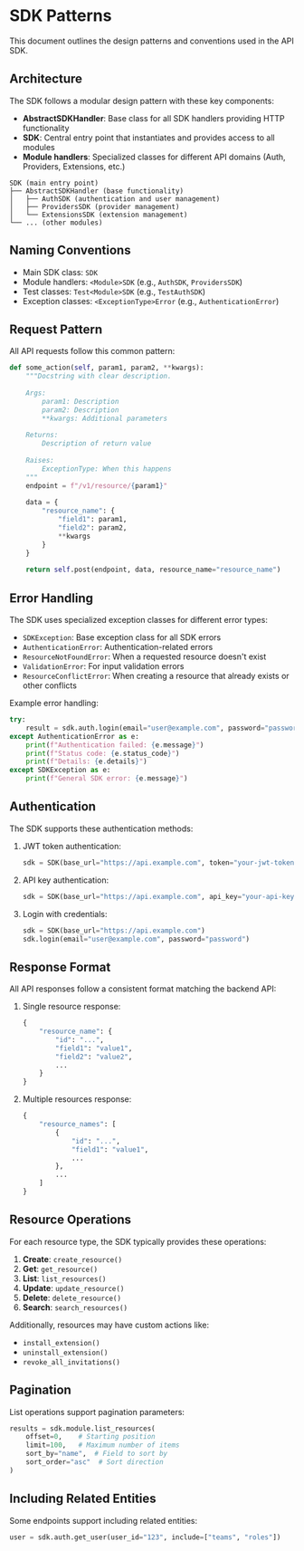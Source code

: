 # SDK Patterns

This document outlines the design patterns and conventions used in the API SDK.

## Architecture

The SDK follows a modular design pattern with these key components:

- **AbstractSDKHandler**: Base class for all SDK handlers providing HTTP functionality
- **SDK**: Central entry point that instantiates and provides access to all modules
- **Module handlers**: Specialized classes for different API domains (Auth, Providers, Extensions, etc.)

```
SDK (main entry point)
├── AbstractSDKHandler (base functionality)
│   ├── AuthSDK (authentication and user management)
│   ├── ProvidersSDK (provider management)
│   └── ExtensionsSDK (extension management)
└── ... (other modules)
```

## Naming Conventions

- Main SDK class: `SDK`
- Module handlers: `<Module>SDK` (e.g., `AuthSDK`, `ProvidersSDK`)
- Test classes: `Test<Module>SDK` (e.g., `TestAuthSDK`)
- Exception classes: `<ExceptionType>Error` (e.g., `AuthenticationError`)

## Request Pattern

All API requests follow this common pattern:

```python
def some_action(self, param1, param2, **kwargs):
    """Docstring with clear description.
    
    Args:
        param1: Description
        param2: Description
        **kwargs: Additional parameters
        
    Returns:
        Description of return value
        
    Raises:
        ExceptionType: When this happens
    """
    endpoint = f"/v1/resource/{param1}"
    
    data = {
        "resource_name": {
            "field1": param1,
            "field2": param2,
            **kwargs
        }
    }
    
    return self.post(endpoint, data, resource_name="resource_name")
```

## Error Handling

The SDK uses specialized exception classes for different error types:

- `SDKException`: Base exception class for all SDK errors
- `AuthenticationError`: Authentication-related errors
- `ResourceNotFoundError`: When a requested resource doesn't exist
- `ValidationError`: For input validation errors
- `ResourceConflictError`: When creating a resource that already exists or other conflicts

Example error handling:

```python
try:
    result = sdk.auth.login(email="user@example.com", password="password")
except AuthenticationError as e:
    print(f"Authentication failed: {e.message}")
    print(f"Status code: {e.status_code}")
    print(f"Details: {e.details}")
except SDKException as e:
    print(f"General SDK error: {e.message}")
```

## Authentication

The SDK supports these authentication methods:

1. JWT token authentication:
   ```python
   sdk = SDK(base_url="https://api.example.com", token="your-jwt-token")
   ```

2. API key authentication:
   ```python
   sdk = SDK(base_url="https://api.example.com", api_key="your-api-key")
   ```

3. Login with credentials:
   ```python
   sdk = SDK(base_url="https://api.example.com")
   sdk.login(email="user@example.com", password="password")
   ```

## Response Format

All API responses follow a consistent format matching the backend API:

1. Single resource response:
   ```python
   {
       "resource_name": {
           "id": "...",
           "field1": "value1",
           "field2": "value2",
           ...
       }
   }
   ```

2. Multiple resources response:
   ```python
   {
       "resource_names": [
           {
               "id": "...",
               "field1": "value1",
               ...
           },
           ...
       ]
   }
   ```

## Resource Operations

For each resource type, the SDK typically provides these operations:

1. **Create**: `create_resource()`
2. **Get**: `get_resource()`
3. **List**: `list_resources()`
4. **Update**: `update_resource()`
5. **Delete**: `delete_resource()`
6. **Search**: `search_resources()`

Additionally, resources may have custom actions like:
- `install_extension()`
- `uninstall_extension()`
- `revoke_all_invitations()`

## Pagination

List operations support pagination parameters:

```python
results = sdk.module.list_resources(
    offset=0,    # Starting position
    limit=100,   # Maximum number of items
    sort_by="name",  # Field to sort by
    sort_order="asc"  # Sort direction
)
```

## Including Related Entities

Some endpoints support including related entities:

```python
user = sdk.auth.get_user(user_id="123", include=["teams", "roles"])
``` 